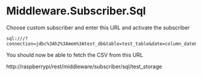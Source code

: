 # Middleware.Subscriber.Sql

Choose custom subscriber and enter this URL and activate the subscriber 

    sql:///?connection=jdbc%3Ah2%3Amem%3Atest_db&table=test_table&date=column_date&epc=column_epc&init=true&drop=true&storage=test_storage

You should now be able to fetch the CSV from this URL

http://raspberrypi/rest/middleware/subscriber/sql/test_storage
